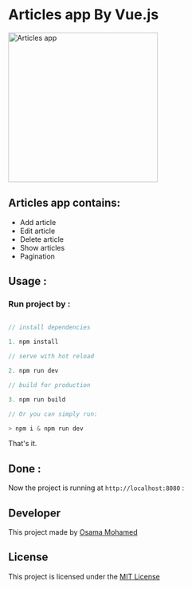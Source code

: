 # Articles app By Vue.js


[<img src="https://vuejs.org/images/logo.png" width="300" title="Articles app" >](https://github.com/OSAMAMOHAMED1234)


## Articles app contains:
* Add article 
* Edit article 
* Delete article
* Show articles
* Pagination


## Usage :
### Run project by :

``` vue.js

// install dependencies

1. npm install

// serve with hot reload

2. npm run dev

// build for production

3. npm run build

// Or you can simply run:

> npm i & npm run dev

```

That's it.

## Done :

Now the project is running at `http://localhost:8080` :


## Developer
This project made by [Osama Mohamed](https://www.facebook.com/osama.mohamed.ms)

## License
This project is licensed under the [MIT License](https://opensource.org/licenses/MIT)
